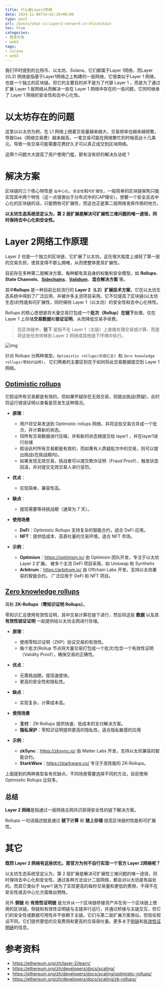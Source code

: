 ```yaml
---
title: 什么是Layer2网络
date: 2024-12-06T14:02:20+08:00
type: post
url: /posts/what-is-Layer2-network-in-blockchain
toc: true
categories:
- 程序开发
- web3
tags:
- solana
- web3
---
```




我们平时提到的比特币、以太坊、Solana，它们都属于Layer 1网络，而Layer 2(L2) 网络是指基于Layer1网络之上构建的一层网络，它很类似于Layer 1 网络，也是一个独立的区块链。但它的主要目的并不是为了代替 Layer 1 ，而是为了通过扩展 Layer 1 层网络从而解决一些在 Layer 1 网络中存在的一些问题，它同时继承了 Layer 1 网络的安全性和去中心化性。

# 以太坊存在的问题

这里以以太坊为例，在 L1 网络上随着交易量越来越大，交易频率也越来越频繁，导致Gas（网络交易费）越来越高，一笔交易可能在网络繁忙的时候高达十几美元，导致一些交易可能需要花费好久才可以真正成交到区块网络。

这两个问题大大提高了用户使用门槛，那有没有好的解决办法呢？

# 解决方案

区块链的三个核心特性是 `去中心化`、`安全性`和`可扩展性`，一般简单的区块链架构只能实现其中两个特性（这一点很类似于分布式中的CAP理论）。想要一个安全且去中心化的区块链的话，只能牺牲可扩展性，而这也正是第二层网络发挥作用的地方。

**以太坊生态系统坚定认为，第 2 层扩展是解决可扩展性三难问题的唯一途径，同时保持去中心化和安全性。**

# Layer 2网络工作原理

Layer 2 也是一个独立的区块链，它扩展了以太坊。这在很大程度上减轻了第一层的交易负担，使其变得不那么拥堵，从而使整体更具扩展性。

目前存在多种第二层解决方案，每种都有其自身的权衡和安全模型。如 **Rollups**、**State Channels**、**[Sidechains](https://ethereum.org/zh/developers/docs/scaling/sidechains/)**、**[Validium](https://ethereum.org/zh/developers/docs/scaling/validium/)**、**混合解决方案** 等。

其中**Rollups** 是一种目前比较流行的 **Layer 2（L2）扩展技术方案**，它在以太坊生态系统中得到了广泛应用，并被许多主流项目采用。它不仅提高了区块链(以太坊生态)的性能和可扩展性，同时保持 Layer 1（以太坊）的安全性和去中心化特性。

Rollups 的核心思想是将大量交易打包成一个**批次（Rollup）**在**链下**处理，仅在 Layer 1 上存储**交易数据**和**验证证明**，从而降低交易手续费。

> 在区块链中，**链下** 是指不在 Layer 1（主链）上直接处理交易或计算，而是将这些任务转移到 Layer 2 网络或其他链下环境中执行。

![img](https://blog--static.oss-cn-shanghai.aliyuncs.com/uploads/2025/layer2-network.webp)

针对 Rollups 分两种类型，`Optimistic rollups(乐观汇总) `和 `Zero knowledge rollups(零知识证明)`， 它们两者的主要区别在于如何将此交易数据提交到 Layer 1网络。

## [Optimistic rollups](https://ethereum.org/developers/docs/scaling/optimistic-rollups/)

它假设所有交易都是有效的，但如果怀疑存在无效交易，则提出挑战(质疑)，此时将运行错误证明以查看是否发生这种情况。

- **原理**：

  - 用户将交易发送到 Optimistic rollups 网络，并将这些交易合并成一个批次，并计算新的状态。
  - 将所有交易数据进行压缩，并和新的状态根提交给 layer1 ，并在layer1进行存储
  - 假设此时所有交易都是有效的，而如果有人质疑批次中的交易，则可以提出挑战(在挑战期内)。
  - 如果发现无效交易，挑战者可以提交欺诈证明（Fraud Proof），触发状态回滚，并对提交无效交易人进行惩罚。

- **优点**：

  - 实现简单，兼容性高。

- **缺点**：

  - 提现需要等待挑战期（通常为 7 天）。

- **使用场景**
  - **DeFi**：Optimistic Rollups 支持复杂的智能合约，适合 DeFi 应用。
  - **NFT**：提供低成本、高吞吐量的交易环境，适合 NFT 市场。
  
- **示例**：

  - **Optimism**：https://optimism.io/ 由 Optimism 团队开发，专注于以太坊 Layer 2 扩展。 被多个主流 DeFi 项目采用，如 Uniswap 和 Synthetix
  - **Arbitrum**：https://arbitrum.io/  由 Offchain Labs 开发，支持以太坊兼容的智能合约。 广泛应用于 DeFi 和 NFT 项目。

## [Zero knowledge rollups](https://ethereum.org/developers/docs/scaling/zk-rollups/)

简称 **ZK-Rollups（零知识证明 Rollups）**。

零知识汇总使用有效性证明，其中交易计算在链下进行，然后将这些 **数据** 以及其 **有效性验证证明** 一起提供给以太坊主网进行存储。

- **原理**：
  - 使用零知识证明（ZKP）验证交易的有效性。
  - 每个批次(Rollup 节点将大量交易打包成一个批次)包含一个有效性证明（Validity Proof），确保交易的正确性。
  
- **优点**：
  - 无需挑战期，提现速度快。
  - 更高的安全性和隐私性。
  
- **缺点**：
  - 实现复杂，计算成本高。
  
- **使用场景**
  - **支付**：ZK-Rollups 提供快速、低成本的支付解决方案。
  - **隐私保护**：零知识证明提供更高的隐私性，适合隐私敏感的应用
  
- **示例**：
  - **zkSync**：https://zksync.io/ 由 Matter Labs 开发，支持以太坊兼容的智能合约。
  - **StarkWare**：https://starkware.co/ 专注于高性能的 ZK-Rollups。

上面提到的两种类型各有优缺点，不同场景需要选择不同的方法，目前使用 Optimistic Rollups 比较多。

## 总结

**Layer 2 网络**是指通过一层网络主网共识获得安全性的链下解决方案。

Rollups 一句话描述就是通过 **链下计算** 和 **链上存储** 提高区块链的性能和可扩展性。

# 其它

**既然 Layer 2 网络有这些优化，那官方为何不自行实现一个官方 Layer 2网络呢？** 

以太坊生态系统坚定认为，第 2 层扩展是解决可扩展性三难问题的唯一途径，同时保持去中心化和安全性，通过各种方法设计二层网络，都会对以太坊是有益处的。而其它类似于 layer1 链为了实现更高的每秒交易量和更低的费用，不得不在安全性或去中心化方面做出牺牲。

另外 **侧链** 和 **有效性证明链** 是允许从一个区块链桥接资产并在另一个区块链上使用的区块链。侧链和有效性证明链与主链并行运行，并通过桥接与主链交互，但它们的安全性或数据可用性并不依赖于主链。它们与第二层扩展方案类似，但信任假设不同。它们提供更低的交易费用和更高的交易吞吐量。更多关于[侧链](https://ethereum.org/zh/developers/docs/scaling/sidechains/)和[有效性证明链](https://ethereum.org/zh/developers/docs/scaling/validium/)的信息。

# 参考资料

- https://ethereum.org/zh/layer-2/learn/
- https://ethereum.org/zh/developers/docs/scaling/
- https://ethereum.org/zh/developers/docs/scaling/optimistic-rollups/
- https://ethereum.org/zh/developers/docs/scaling/zk-rollups/
